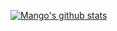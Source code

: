[![Mango's github stats](https://github-readme-stats.vercel.app/api?username=lucc1832)](https://github.com/mango-lzp/github-readme-stats)
